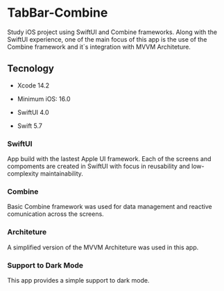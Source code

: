 # TabBar-Combine
Study iOS project using SwiftUI and Combine frameworks. Along with the SwiftUI experience, one of the main focus of this app is the use of the Combine framework and it`s integration with MVVM Architeture.

## Tecnology

- Xcode 14.2

- Minimum iOS: 16.0

- SwiftUI 4.0

- Swift 5.7

### SwiftUI
App build with the lastest Apple UI framework. Each of the screens and compoments are created in SwiftUI with focus in reusability and low-complexity maintainability.

### Combine
Basic Combine framework was used for data management and reactive comunication across the screens.

### Architeture
A simplified version of the MVVM Architeture was used in this app. 


### Support to Dark Mode
This app provides a simple support to dark mode.